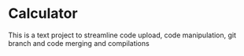 # Calculator
This is a text project to streamline code upload, code manipulation, git branch and code merging and compilations 
